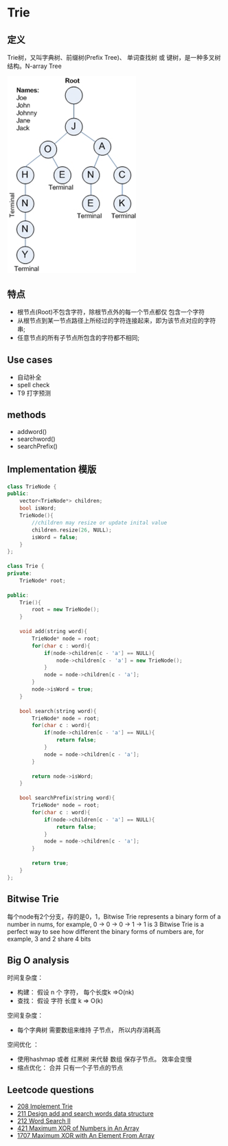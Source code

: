 # Trie
## 定义
Trie树，又叫字典树、前缀树(Prefix Tree)、 单词查找树 或 键树，是一种多叉树结构。N-array Tree

<img src="../assets/trie.png" width="300" />

## 特点
- 根节点(Root)不包含字符，除根节点外的每一个节点都仅 包含一个字符
- 从根节点到某一节点路径上所经过的字符连接起来，即为该节点对应的字符串;
- 任意节点的所有子节点所包含的字符都不相同;

## Use cases
- 自动补全
- spell check
- T9 打字预测

## methods
- addword()
- searchword()
- searchPrefix()

## Implementation 模版
```c++
class TrieNode {
public:
    vector<TrieNode*> children;
    bool isWord;
    TrieNode(){
        //children may resize or update inital value
        children.resize(26, NULL);
        isWord = false;
    }
};

class Trie {
private:
    TrieNode* root;

public:
    Trie(){
        root = new TrieNode();
    }

    void add(string word){
        TrieNode* node = root;
        for(char c : word){
            if(node->children[c - 'a'] == NULL){
                node->children[c - 'a'] = new TrieNode();
            }
            node = node->children[c - 'a'];
        }
        node->isWord = true;
    }

    bool search(string word){
        TrieNode* node = root;
        for(char c : word){
            if(node->children[c - 'a'] == NULL){
                return false;
            }
            node = node->children[c - 'a'];
        }

        return node->isWord;
    }

    bool searchPrefix(string word){
        TrieNode* node = root;
        for(char c : word){
            if(node->children[c - 'a'] == NULL){
                return false;
            }
            node = node->children[c - 'a'];
        }

        return true;
    }
};
```

## Bitwise Trie
每个node有2个分支，存的是0，1，Bitwise Trie represents a binary form of a number in nums, for example, 0 -> 0 -> 0 -> 1 -> 1 is 3
Bitwise Trie is a perfect way to see how different the binary forms of numbers are, for example, 3 and 2 share 4 bits

## Big O analysis
时间复杂度：
- 构建： 假设 n 个 字符， 每个长度k =>O(nk)
- 查找： 假设 字符 长度 k => O(k)

空间复杂度：
- 每个字典树 需要数组来维持 子节点， 所以内存消耗高

空间优化 ： 
- 使用hashmap 或者 红黑树 来代替 数组 保存子节点。 效率会变慢
- 缩点优化： 合并 只有一个子节点的节点

## Leetcode questions
- [208 Implement Trie](../leetcode_questions/208_implement_trie.md)
- [211 Design add and search words data structure](../leetcode_questions/211_design_add_search_words_data_structure.md)
- [212 Word Search II](../leetcode_questions/212_word_search_II.md)
- [421 Maximum XOR of Numbers in An Array](../leetcode_questions/421_maximum_xor_of_numbers_in_an_array.md)
- [1707 Maximum XOR with An Element From Array](../leetcode_questions/1707_maximum_xor_with_an_element_from_array.md)